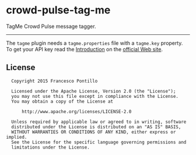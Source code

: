 crowd-pulse-tag-me
==================

TagMe Crowd Pulse message tagger.

------------------

The `tagme` plugin needs a `tagme.properties` file with a `tagme.key` property.
To get your API key read the [Introduction](http://tagme.di.unipi.it/tagme_help.html#intro) on the 
[official Web site](http://tagme.di.unipi.it/).
  
## License

```
  Copyright 2015 Francesco Pontillo

  Licensed under the Apache License, Version 2.0 (the "License");
  you may not use this file except in compliance with the License.
  You may obtain a copy of the License at

      http://www.apache.org/licenses/LICENSE-2.0

  Unless required by applicable law or agreed to in writing, software
  distributed under the License is distributed on an "AS IS" BASIS,
  WITHOUT WARRANTIES OR CONDITIONS OF ANY KIND, either express or implied.
  See the License for the specific language governing permissions and
  limitations under the License.

```